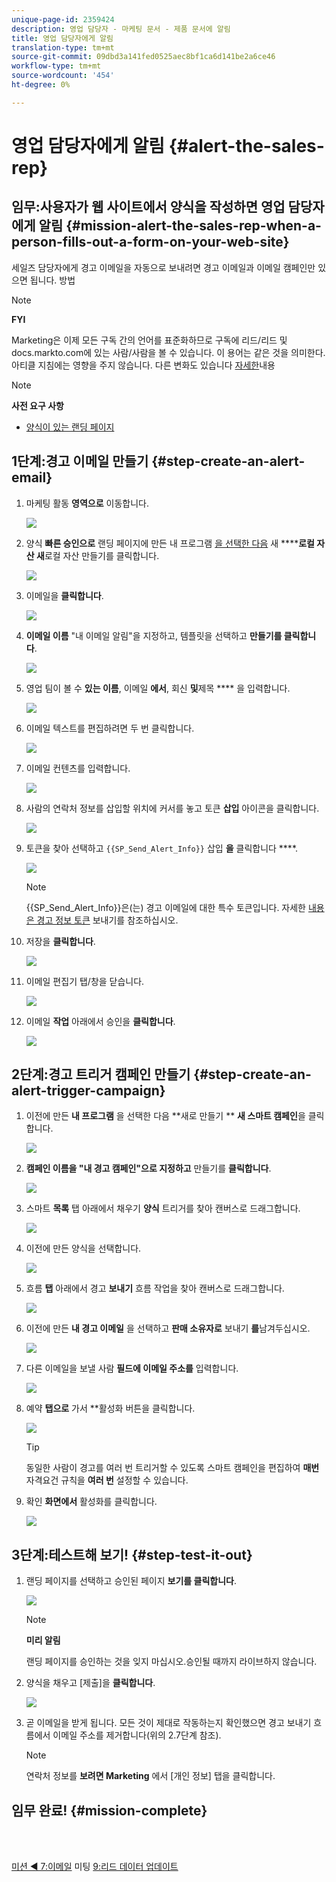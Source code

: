 ```yaml
---
unique-page-id: 2359424
description: 영업 담당자 - 마케팅 문서 - 제품 문서에 알림
title: 영업 담당자에게 알림
translation-type: tm+mt
source-git-commit: 09dbd3a141fed0525aec8bf1ca6d141be2a6ce46
workflow-type: tm+mt
source-wordcount: '454'
ht-degree: 0%

---
```



# 영업 담당자에게 알림 {#alert-the-sales-rep}

## 임무:사용자가 웹 사이트에서 양식을 작성하면 영업 담당자에게 알림 {#mission-alert-the-sales-rep-when-a-person-fills-out-a-form-on-your-web-site}

세일즈 담당자에게 경고 이메일을 자동으로 보내려면 경고 이메일과 이메일 캠페인만 있으면 됩니다. 방법

>[!NOTE]
>
>**FYI**
>
>Marketing은 이제 모든 구독 간의 언어를 표준화하므로 구독에 리드/리드 및 docs.markto.com에 있는 사람/사람을 볼 수 있습니다. 이 용어는 같은 것을 의미한다.아티클 지침에는 영향을 주지 않습니다. 다른 변화도 있습니다 [자세한](http://docs.marketo.com/display/DOCS/Updates+to+Marketo+Terminology)내용

>[!NOTE]
>
>**사전 요구 사항**
>
>* [양식이 있는 랜딩 페이지](landing-page-with-a-form.md)

>



## 1단계:경고 이메일 만들기 {#step-create-an-alert-email}

1. 마케팅 활동 **영역으로** 이동합니다.

   ![](assets/one-5.png)

1. 양식 **빠른 승인으로** 랜딩 페이지에 만든 내 프로그램 [을 선택한 다음](landing-page-with-a-form.md) 새 ******로컬 자산 새**&#x200B;로컬 자산 만들기를 클릭합니다.

   ![](assets/two-6.png)

1. 이메일을 **클릭합니다**.

   ![](assets/three-5.png)

1. **이메일 이름** &quot;내 이메일 알림&quot;을 지정하고, 템플릿을 선택하고 **만들기를 클릭합니다**.

   ![](assets/four-4.png)

1. 영업 팀이 볼 수 **있는 이름**, 이메일 **에서**, 회신 **및**&#x200B;제목 **** 을 입력합니다.

   ![](assets/five-5.png)

1. 이메일 텍스트를 편집하려면 두 번 클릭합니다.

   ![](assets/six-5.png)

1. 이메일 컨텐츠를 입력합니다.

   ![](assets/seven-6.png)

1. 사람의 연락처 정보를 삽입할 위치에 커서를 놓고 토큰 **삽입** 아이콘을 클릭합니다.

   ![](assets/eight-4.png)

1. 토큰을 찾아 선택하고 `{{SP_Send_Alert_Info}}` 삽입 **을** 클릭합니다 ****.

   ![](assets/image2014-9-24-13-3a10-3a0.png)

   >[!NOTE]
   >
   >{{SP_Send_Alert_Info}}은(는) 경고 이메일에 대한 특수 토큰입니다. 자세한 [내용은 경고 정보 토큰](../../product-docs/email-marketing/general/using-tokens/use-the-send-alert-info-token.md) 보내기를 참조하십시오.

1. 저장을 **클릭합니다**.

   ![](assets/ten-5.png)

1. 이메일 편집기 탭/창을 닫습니다.

   ![](assets/eleven-5.png)

1. 이메일 **작업** 아래에서 승인을 **클릭합니다**.

   ![](assets/twelve-4.png)

## 2단계:경고 트리거 캠페인 만들기 {#step-create-an-alert-trigger-campaign}

1. 이전에 만든 **내 프로그램** 을 선택한 다음 **새로 만들기 ** **새 스마트 캠페인**&#x200B;을 클릭합니다.

   ![](assets/image2014-9-24-13-3a14-3a17.png)

1. **캠페인 이름을 &quot;내 경고 캠페인&quot;으로 지정하고** 만들기를 **클릭합니다**.

   ![](assets/image2014-9-24-13-3a14-3a28.png)

1. 스마트 **목록** 탭 아래에서 채우기 **양식** 트리거를 찾아 캔버스로 드래그합니다.

   ![](assets/image2014-9-24-13-3a14-3a43.png)

1. 이전에 만든 양식을 선택합니다.

   ![](assets/image2014-9-24-13-3a14-3a58.png)

1. 흐름 **탭** 아래에서 경고 **보내기** 흐름 작업을 찾아 캔버스로 드래그합니다.

   ![](assets/image2014-9-24-13-3a15-3a10.png)

1. 이전에 만든 **내 경고 이메일** 을 선택하고 **판매 소유자로** 보내기 **를**&#x200B;남겨두십시오.

   ![](assets/eighteen-1.png)

1. 다른 이메일을 보낼 사람 **필드에 이메일 주소를** 입력합니다.

   ![](assets/nineteen-2.png)

1. 예약 **탭으로** 가서 **활성화 버튼을 클릭합니다.

   ![](assets/twenty-2.png)

   >[!TIP]
   >
   >
   >동일한 사람이 경고를 여러 번 트리거할 수 있도록 스마트 캠페인을 편집하여 **매번** 자격요건 규칙을 **여러 번** 설정할 수 있습니다.

1. 확인 **화면에서** 활성화를 클릭합니다.

   ![](assets/twenty-one-1.png)

## 3단계:테스트해 보기! {#step-test-it-out}

1. 랜딩 페이지를 선택하고 승인된 페이지 **보기를 클릭합니다**.

   ![](assets/image2014-9-24-13-3a17-3a8.png)

   >[!NOTE]
   >
   >**미리 알림**
   >
   >
   >랜딩 페이지를 승인하는 것을 잊지 마십시오.승인될 때까지 라이브하지 않습니다.

1. 양식을 채우고 [제출]을 **클릭합니다**.

   ![](assets/image2014-9-24-13-3a17-3a41.png)

1. 곧 이메일을 받게 됩니다. 모든 것이 제대로 작동하는지 확인했으면 경고 보내기 흐름에서 이메일 주소를 제거합니다(위의 2.7단계 참조).

   >[!NOTE]
   >
   >연락처 정보를 **보려면 Marketing** 에서 [개인 정보] 탭을 클릭합니다.

## 임무 완료! {#mission-complete}

<br> 

[미션 ◄ 7:이메일](personalize-an-email.md) 미팅 [9:리드 데이터 업데이트](update-person-data.md)